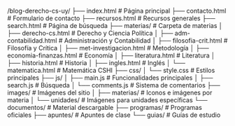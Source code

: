 /blog-derecho-cs-uy/
├── index.html                   # Página principal
├── contacto.html                # Formulario de contacto
├── recursos.html                # Recursos generales
├── search.html                  # Página de búsqueda
├── materias/                    # Carpeta de materias
│   ├── derecho-cs.html          # Derecho y Ciencia Política
│   ├── adm-contabilidad.html    # Administración y Contabilidad
│   ├── filosofia-crit.html      # Filosofía y Crítica
│   ├── met-investigacion.html   # Metodología
│   ├── economia-finanzas.html   # Economía
│   ├── literatura.html          # Literatura
│   ├── historia.html            # Historia
│   ├── ingles.html              # Inglés
│   └── matematica.html          # Matemática CSHI
├── css/
│   └── style.css                # Estilos principales
├── js/
│   ├── main.js                  # Funcionalidades principales
│   ├── search.js                # Búsqueda
│   └── comments.js              # Sistema de comentarios
├── images/                      # Imágenes del sitio
│   ├── materias/                # Iconos e imágenes por materia
│   └── unidades/                # Imágenes para unidades específicas
└── documentos/                  # Material descargable
    ├── programas/               # Programas oficiales
    ├── apuntes/                 # Apuntes de clase
    └── guias/                   # Guías de estudio


